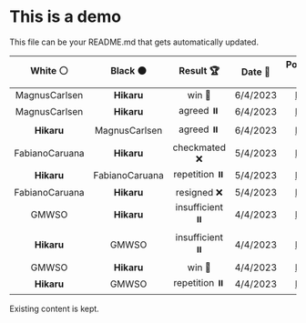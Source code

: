 # This is a demo

This file can be your README.md that gets automatically updated.

<!--START_SECTION:chessStats-->
<!-- Automatically generated with https://github.com/Balastrong/chess-stats-action -->

| White ⚪ | Black ⚫ | Result 🏆 | Date 📅 | Position 🗺️ |
|:---:|:---:|:---:|:---:|:---:|
| MagnusCarlsen | **Hikaru** | win 🥇 | 6/4/2023 | <a href="http://www.ee.unb.ca/cgi-bin/tervo/fen.pl?select=8/8/1p3k2/p7/P5p1/KP6/4qP2/8 w - -">Link</a> |
| MagnusCarlsen | **Hikaru** | agreed ⏸️ | 6/4/2023 | <a href="http://www.ee.unb.ca/cgi-bin/tervo/fen.pl?select=2r3k1/1b1r1pp1/p6p/7P/3B1N2/R3PPK1/1P4P1/8 w - -">Link</a> |
| **Hikaru** | MagnusCarlsen | agreed ⏸️ | 6/4/2023 | <a href="http://www.ee.unb.ca/cgi-bin/tervo/fen.pl?select=6k1/5p1p/4p1p1/4P3/3R1P1P/1P4P1/4Bb2/1K6 b - -">Link</a> |
| FabianoCaruana | **Hikaru** | checkmated ❌ | 5/4/2023 | <a href="http://www.ee.unb.ca/cgi-bin/tervo/fen.pl?select=5R2/5kp1/8/1r1Pb2P/4p3/B6P/5P2/6K1 b - -">Link</a> |
| **Hikaru** | FabianoCaruana | repetition ⏸️ | 5/4/2023 | <a href="http://www.ee.unb.ca/cgi-bin/tervo/fen.pl?select=R7/8/8/5k2/8/7p/p6K/r7 b - -">Link</a> |
| FabianoCaruana | **Hikaru** | resigned ❌ | 5/4/2023 | <a href="http://www.ee.unb.ca/cgi-bin/tervo/fen.pl?select=5r2/2R5/2p4k/r1P1P1N1/3p2K1/3P4/3B2pq/4Q1R1 w - -">Link</a> |
| GMWSO | **Hikaru** | insufficient ⏸️ | 4/4/2023 | <a href="http://www.ee.unb.ca/cgi-bin/tervo/fen.pl?select=8/8/4n3/k7/8/8/3K4/8 w - -">Link</a> |
| **Hikaru** | GMWSO | insufficient ⏸️ | 4/4/2023 | <a href="http://www.ee.unb.ca/cgi-bin/tervo/fen.pl?select=8/8/8/5KN1/1k6/8/8/8 b - -">Link</a> |
| GMWSO | **Hikaru** | win 🥇 | 4/4/2023 | <a href="http://www.ee.unb.ca/cgi-bin/tervo/fen.pl?select=6k1/5p2/8/7p/2P1P3/3PQ2P/1q3PPK/q7 w - -">Link</a> |
| **Hikaru** | GMWSO | repetition ⏸️ | 4/4/2023 | <a href="http://www.ee.unb.ca/cgi-bin/tervo/fen.pl?select=8/5b2/1p3b1B/1Pp1k1p1/2P1P2p/4K2P/4B1P1/8 b - -">Link</a> |

<!--END_SECTION:chessStats-->

Existing content is kept.
